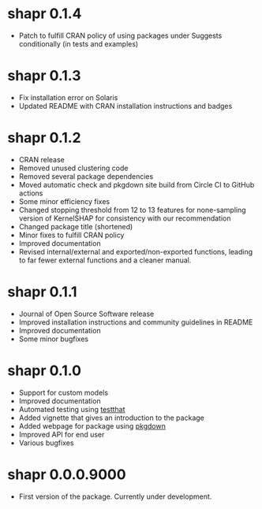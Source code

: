 
# shapr 0.1.4

* Patch to fulfill CRAN policy of using packages under Suggests conditionally (in tests and examples)

# shapr 0.1.3

* Fix installation error on Solaris
* Updated README with CRAN installation instructions and badges

# shapr 0.1.2

* CRAN release
* Removed unused clustering code
* Removed several package dependencies
* Moved automatic check and pkgdown site build from Circle CI to GitHub actions
* Some minor efficiency fixes
* Changed stopping threshold from 12 to 13 features for none-sampling version of 
  KernelSHAP for consistency with our recommendation
* Changed package title (shortened)
* Minor fixes to fulfill CRAN policy
* Improved documentation
* Revised internal/external and exported/non-exported functions, leading to far
  fewer external functions and a cleaner manual. 

# shapr 0.1.1

* Journal of Open Source Software release
* Improved installation instructions and community guidelines in README 
* Improved documentation
* Some minor bugfixes

# shapr 0.1.0

* Support for custom models
* Improved documentation
* Automated testing using [testthat](https://github.com/r-lib/testthat)
* Added vignette that gives an introduction to the package
* Added webpage for package using [pkgdown](https://github.com/r-lib/pkgdown)
* Improved API for end user
* Various bugfixes

# shapr 0.0.0.9000

* First version of the package. Currently under development.
